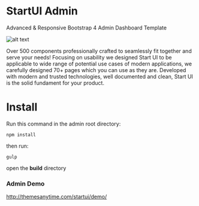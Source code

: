 # StartUI Admin
Advanced &amp; Responsive Bootstrap 4 Admin Dashboard Template

![alt text](https://raw.githubusercontent.com/ultimasolutions/startui-admin/master/preview.png)

Over 500 components professionally crafted to seamlessly fit together and serve your needs! Focusing on usability we designed Start UI to be applicable to wide range of potential use cases of modern applications, we carefully designed 70+ pages which you can use as they are. Developed with modern and trusted technologies, well documented and clean, Start UI is the solid fundament for your product.

# Install
Run this command in the admin root directory:
```
npm install
```

then run:

```
gulp
```

open the **build** directory

### Admin Demo
http://themesanytime.com/startui/demo/
